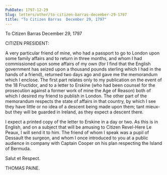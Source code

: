 ```yaml
---
PubDate: 1797-12-29
Slug: letters/other/to-citizen-barras-december-29-1797
title: "To Citizen Barras  December 29, 1797"
---
```


   To Citizen Barras  December 29, 1797

   CITIZEN PRESIDENT:

   A very particular friend of mine, who had a passport to go to London upon
   some family affairs and to return in three months, and whom I had
   commissioned upon some affairs of my own (for I find that the English
   government has seized upon a thousand pounds sterling which I had in the
   hands of a friend), returned two days ago and gave me the memorandum which
   I enclose. The first part relates only to my publication on the event of
   the 18 Fructidor, and to a letter to Erskine  (who had been counsel for
   the prosecution against a former work of mine the Age of Reason) both of
   which I desired my friend to publish in London. The other part of the
   memorandum respects the state of affairs in that country, by which I see
   they have little or no idea of a descent being made upon them; tant
   mieux-but they will be guarded in Ireland, as they expect a descent there.

   I expect a printed copy of the letter to Erskine in a day or two. As this
   is in English, and on a subject that will be amusing to Citizen Revel-Here
   Le Peaux, I will send it to him. The friend of whom I speak was a pupil of
   Dessault the surgeon, and whom I once introduced to you at a public
   audience in company with Captain Cooper on his plan respecting the Island
   of Bermuda.

   Salut et Respect.

   THOMAS PAINE.


